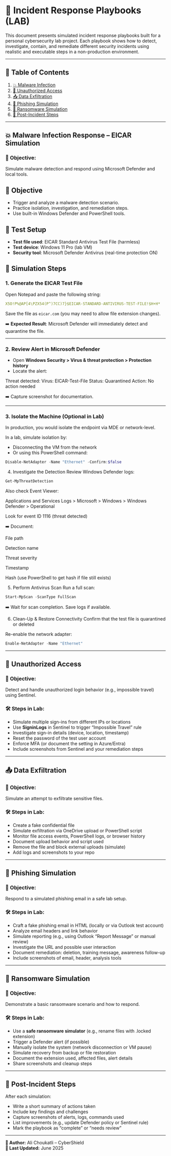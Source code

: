 # 📘 Incident Response Playbooks (LAB)

This document presents simulated incident response playbooks built for a personal cybersecurity lab project. Each playbook shows how to detect, investigate, contain, and remediate different security incidents using realistic and executable steps in a non-production environment.

---

## 🧩 Table of Contents

1. [💥 Malware Infection](#-malware-infection)
2. [🔐 Unauthorized Access](#-unauthorized-access)
3. [📤 Data Exfiltration](#-data-exfiltration)
4. [🚫 Phishing Simulation](#-phishing-simulation)
5. [🧪 Ransomware Simulation](#-ransomware-simulation)
6. [🧼 Post-Incident Steps](#-post-incident-steps)

---

## 💥 Malware Infection Response – EICAR Simulation

### 🎯 Objective:
Simulate malware detection and respond using Microsoft Defender and local tools.

## 🎯 Objective

- Trigger and analyze a malware detection scenario.
- Practice isolation, investigation, and remediation steps.
- Use built-in Windows Defender and PowerShell tools.

## 🧪 Test Setup

- **Test file used**: EICAR Standard Antivirus Test File (harmless)
- **Test device**: Windows 11 Pro (lab VM)
- **Security tool**: Microsoft Defender Antivirus (real-time protection ON)

## 🚨 Simulation Steps

### 1. Generate the EICAR Test File

Open Notepad and paste the following string:

```yaml
X5O!P%@AP[4\PZX54(P^)7CC)7}$EICAR-STANDARD-ANTIVIRUS-TEST-FILE!$H+H*
```

Save the file as `eicar.com` (you may need to allow file extension changes).

➡️ **Expected Result**: Microsoft Defender will immediately detect and quarantine the file.

---

### 2. Review Alert in Microsoft Defender

- Open **Windows Security > Virus & threat protection > Protection history**
- Locate the alert:


Threat detected: Virus: EICAR-Test-File
Status: Quarantined
Action: No action needed


➡️ Capture screenshot for documentation.

---

### 3. Isolate the Machine (Optional in Lab)

In production, you would isolate the endpoint via MDE or network-level.

In a lab, simulate isolation by:
- Disconnecting the VM from the network
- Or using this PowerShell command:

```powershell
Disable-NetAdapter -Name "Ethernet" -Confirm:$false
```
4. Investigate the Detection
Review Windows Defender logs:

```powershell
Get-MpThreatDetection
```

Also check Event Viewer:

Applications and Services Logs > Microsoft > Windows > Windows Defender > Operational

Look for event ID 1116 (threat detected)

➡️ Document:

File path

Detection name

Threat severity

Timestamp

Hash (use PowerShell to get hash if file still exists)


5. Perform Antivirus Scan
Run a full scan:

```powershell
Start-MpScan -ScanType FullScan
```
➡️ Wait for scan completion. Save logs if available.

6. Clean-Up & Restore Connectivity
Confirm that the test file is quarantined or deleted

Re-enable the network adapter:

```powershell
Enable-NetAdapter -Name "Ethernet"
```

---

## 🔐 Unauthorized Access

### 🎯 Objective:
Detect and handle unauthorized login behavior (e.g., impossible travel) using Sentinel.

### 🛠️ Steps in Lab:
- Simulate multiple sign-ins from different IPs or locations
- Use **SigninLogs** in Sentinel to trigger “Impossible Travel” rule
- Investigate sign-in details (device, location, timestamp)
- Reset the password of the test user account
- Enforce MFA (or document the setting in Azure/Entra)
- Include screenshots from Sentinel and your remediation steps

---

## 📤 Data Exfiltration

### 🎯 Objective:
Simulate an attempt to exfiltrate sensitive files.

### 🛠️ Steps in Lab:
- Create a fake confidential file
- Simulate exfiltration via OneDrive upload or PowerShell script
- Monitor file access events, PowerShell logs, or browser history
- Document upload behavior and script used
- Remove the file and block external uploads (simulate)
- Add logs and screenshots to your repo

---

## 🚫 Phishing Simulation

### 🎯 Objective:
Respond to a simulated phishing email in a safe lab setup.

### 🛠️ Steps in Lab:
- Craft a fake phishing email in HTML (locally or via Outlook test account)
- Analyze email headers and link behavior
- Simulate reporting (e.g., using Outlook “Report Message” or manual review)
- Investigate the URL and possible user interaction
- Document remediation: deletion, training message, awareness follow-up
- Include screenshots of email, header, analysis tools

---

## 🧪 Ransomware Simulation

### 🎯 Objective:
Demonstrate a basic ransomware scenario and how to respond.

### 🛠️ Steps in Lab:
- Use a **safe ransomware simulator** (e.g., rename files with .locked extension)
- Trigger a Defender alert (if possible)
- Manually isolate the system (network disconnection or VM pause)
- Simulate recovery from backup or file restoration
- Document the extension used, affected files, alert details
- Share screenshots and cleanup steps

---

## 🧼 Post-Incident Steps

After each simulation:

- Write a short summary of actions taken
- Include key findings and challenges
- Capture screenshots of alerts, logs, commands used
- List improvements (e.g., update Defender policy or Sentinel rule)
- Mark the playbook as “complete” or “needs review”

---



**👤 Author:** Ali Choukatli – CyberShield  
**📅 Last Updated:** June 2025
